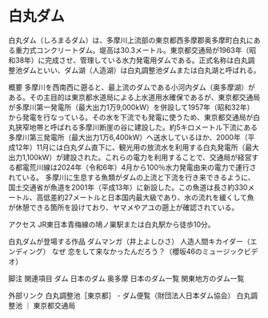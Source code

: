 # 白丸ダム

白丸ダム（しろまるダム）は、多摩川上流部の東京都西多摩郡奥多摩町白丸にある重力式コンクリートダム。堤高は30.3メートル。東京都交通局が1963年（昭和38年）に完成させ、管理している水力発電用ダムである。正式名称は白丸調整池ダムといい、ダム湖（人造湖）は白丸調整池ダムまたは白丸湖と呼ばれる。

概要
多摩川を西南西に遡ると、最上流のダムである小河内ダム（奥多摩湖）がある。その主目的は東京都水道局による上水道用水確保であるが、東京都交通局が多摩川第一発電所（最大出力1万9,000kW）を併設して1957年（昭和32年）から発電を行なっている。その水を下流でも発電に使うため、東京都交通局が白丸狭窄地帯と呼ばれる多摩川断崖の谷に建設した。約5キロメートル下流にある多摩川第三発電所（最大出力1万6,400kW）へ送水しているほか、2000年（平成12年）11月には白丸ダム直下に、観光用の放流水を利用する白丸発電所（最大出力1,100kW）が建設された。これらの電力を利用することで、交通局が経営する都電荒川線は2024年（令和6年）4月から100％水力発電由来の電力で運行されている。
多摩川に生息する魚類がダムの上流と下流を行き来できるように、国土交通省が魚道を2001年（平成13年）に新設した。この魚道は長さ約330メートル、高低差約27メートルと日本国内最大級であり、水の流れを緩くして魚が休憩できる箇所を設けており、ヤマメやアユの遡上が確認されている。

アクセス
JR東日本青梅線の鳩ノ巣駅または白丸駅から徒歩10分。

白丸ダムが登場する作品
ダムマンガ（井上よしひさ）
人造人間キカイダー（エンディング）
なぜ 恋をして来なかったんだろう？（櫻坂46のミュージックビデオ）

脚注
関連項目
ダム
日本のダム
奥多摩
日本のダム一覧
関東地方のダム一覧

外部リンク
白丸調整池［東京都］ - ダム便覧（財団法人日本ダム協会） 
白丸調整池 ｜ 東京都交通局